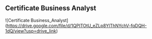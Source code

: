 ## Certificate Business Analyst

![Сertificate Business_Analyst] (https://drive.google.com/file/d/1QPITOtU_eZLp8YlThNYchV-fqDQH-1dQ/view?usp=drive_link)

